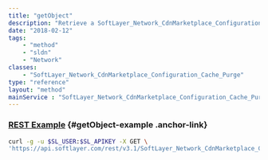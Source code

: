 ```yaml
---
title: "getObject"
description: "Retrieve a SoftLayer_Network_CdnMarketplace_Configuration_Cache_Purge record."
date: "2018-02-12"
tags:
    - "method"
    - "sldn"
    - "Network"
classes:
    - "SoftLayer_Network_CdnMarketplace_Configuration_Cache_Purge"
type: "reference"
layout: "method"
mainService : "SoftLayer_Network_CdnMarketplace_Configuration_Cache_Purge"
---
```


### [REST Example](#getObject-example) <a href="/article/rest/"><i class="fas fa-question"></i></a> {#getObject-example .anchor-link} 
```bash
curl -g -u $SL_USER:$SL_APIKEY -X GET \
'https://api.softlayer.com/rest/v3.1/SoftLayer_Network_CdnMarketplace_Configuration_Cache_Purge/{SoftLayer_Network_CdnMarketplace_Configuration_Cache_PurgeID}/getObject'
```

